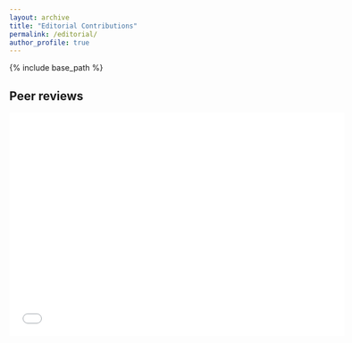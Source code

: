 ```yaml
---
layout: archive
title: "Editorial Contributions"
permalink: /editorial/
author_profile: true
---
```

{% include base_path %}
## Peer reviews
<embed src="../files/peer_review.pdf" width="600" height="400" 
 type="application/pdf" />
